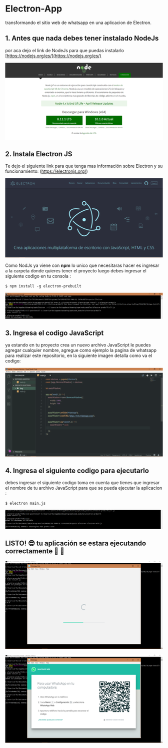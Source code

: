 # Electron-App
transformando el sitio web de whatsapp en una aplicacion de Electron. 



## 1. Antes que nada debes tener instalado NodeJs
por aca dejo el link de NodeJs para que puedas instalarlo [https://nodejs.org/es/](https://nodejs.org/es/)


![](/img/5.png)


## 2. Instala Electron JS
Te dejo el siguiente link para que tenga mas información sobre Electron y su funcionamiento: (https://electronjs.org/)

![](/img/6.png)

Como NodJs ya viene con **npm** lo unico que necesitaras hacer es ingresar a la carpeta donde quieres tener el proyecto luego
debes ingresar el siguiente codigo en tu consola :

`$ npm install -g electron-prebuilt`


![](/img/1.png)



## 3. Ingresa el codigo JavaScript

ya estando en tu proyecto crea un nuevo archivo JavaScript le puedes agregar cualquier nombre, agregue como ejemplo la pagina de whatsapp
para realizar este repositorio, en la siguiente imagen detalla como va el codigo:


![](/img/7.png)


## 4. Ingresa el siguiente codigo para ejecutarlo

debes ingresar el siguiente codigo toma en cuenta que tienes que ingresar el nombre de tu archivo JavaScript para que se pueda ejecutar la aplicacion :

`$ electron main.js`

![](/img/2.png)



## LISTO! :sunglasses:  tu aplicación se estara ejecutando correctamente :raised_hands: :muscle:

![](/img/3.png)



![](/img/4.png)



